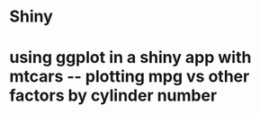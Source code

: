 # Shiny

# using ggplot in a shiny app with mtcars -- plotting mpg vs other factors by cylinder number
